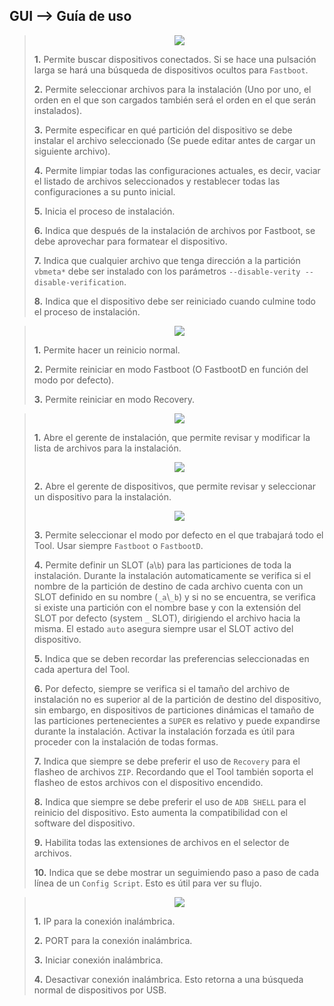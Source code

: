 <h2>GUI --> Guía de uso</h2>

>
> <p align="center"> <img src="https://raw.githubusercontent.com/BlassGO/AutoIMG_Doc/main/images/tool.png"></p>
> 
> **1.** Permite buscar dispositivos conectados. Si se hace una pulsación larga se hará una búsqueda de dispositivos ocultos para `Fastboot`.
> 
> **2.** Permite seleccionar archivos para la instalación (Uno por uno, el orden en el que son cargados también será el orden en el que serán instalados).
> 
> **3.** Permite especificar en qué partición del dispositivo se debe instalar el archivo seleccionado (Se puede editar antes de cargar un siguiente archivo).
> 
> **4.** Permite limpiar todas las configuraciones actuales, es decir, vaciar el listado de archivos seleccionados y restablecer todas las configuraciones a su punto inicial.
> 
> **5.** Inicia el proceso de instalación.
> 
> **6.** Indica que después de la instalación de archivos por Fastboot, se debe aprovechar para formatear el dispositivo.
> 
> **7.** Indica que cualquier archivo que tenga dirección a la partición `vbmeta*` debe ser instalado con los parámetros `--disable-verity --disable-verification`.
> 
> **8.** Indica que el dispositivo debe ser reiniciado cuando culmine todo el proceso de instalación.


>
> <p align="center"> <img src="https://raw.githubusercontent.com/BlassGO/AutoIMG_Doc/main/images/tool2.png"></p>
> 
> **1.** Permite hacer un reinicio normal.
> 
> **2.** Permite reiniciar en modo Fastboot (O FastbootD en función del modo por defecto).
> 
> **3.** Permite reiniciar en modo Recovery.


>
> <p align="center"> <img src="https://raw.githubusercontent.com/BlassGO/AutoIMG_Doc/main/images/tool3.png"></p>
> 
> **1.** Abre el gerente de instalación, que permite revisar y modificar la lista de archivos para la instalación.
> <p align="center"> <img src="https://raw.githubusercontent.com/BlassGO/AutoIMG_Doc/main/images/install_manager.png"></p>
> 
> **2.** Abre el gerente de dispositivos, que permite revisar y seleccionar un dispositivo para la instalación.
> <p align="center"> <img src="https://raw.githubusercontent.com/BlassGO/AutoIMG_Doc/main/images/device_manager.png"></p>
> 
> **3.** Permite seleccionar el modo por defecto en el que trabajará todo el Tool. Usar siempre `Fastboot` o `FastbootD`.
> 
> **4.** Permite definir un SLOT (`a`\\`b`) para las particiones de toda la instalación. Durante la instalación automaticamente se verifica si el nombre de la partición de destino de cada archivo cuenta con un SLOT definido en su nombre (`_a`\\`_b`) y si no se encuentra, se verifica si existe una partición con el nombre base y con la extensión del SLOT por defecto (system `_` SLOT), dirigiendo el archivo hacia la misma. El estado `auto` asegura siempre usar el SLOT activo del dispositivo.
> 
> **5.** Indica que se deben recordar las preferencias seleccionadas en cada apertura del Tool.
> 
> **6.** Por defecto, siempre se verifica si el tamaño del archivo de instalación no es superior al de la partición de destino del dispositivo, sin embargo, en dispositivos de particiones dinámicas el tamaño de las particiones pertenecientes a `SUPER` es relativo y puede expandirse durante la instalación. Activar la instalación forzada es útil para proceder con la instalación de todas formas.
>
> **7.** Indica que siempre se debe preferir el uso de `Recovery` para el flasheo de archivos `ZIP`. Recordando que el Tool también soporta el flasheo de estos archivos con el dispositivo encendido.
>
> **8.** Indica que siempre se debe preferir el uso de `ADB SHELL` para el reinicio del dispositivo. Esto aumenta la compatibilidad con el software del dispositivo.
> 
> **9.** Habilita todas las extensiones de archivos en el selector de archivos.
>
> **10.** Indica que se debe mostrar un seguimiendo paso a paso de cada línea de un `Config Script`. Esto es útil para ver su flujo.


>
> <p align="center"> <img src="https://raw.githubusercontent.com/BlassGO/AutoIMG_Doc/main/images/tool4.png"></p>
> 
> **1.** IP para la conexión inalámbrica.
> 
> **2.** PORT para la conexión inalámbrica.
> 
> **3.** Iniciar conexión inalámbrica.
>
> **4.** Desactivar conexión inalámbrica. Esto retorna a una búsqueda normal de dispositivos por USB.
